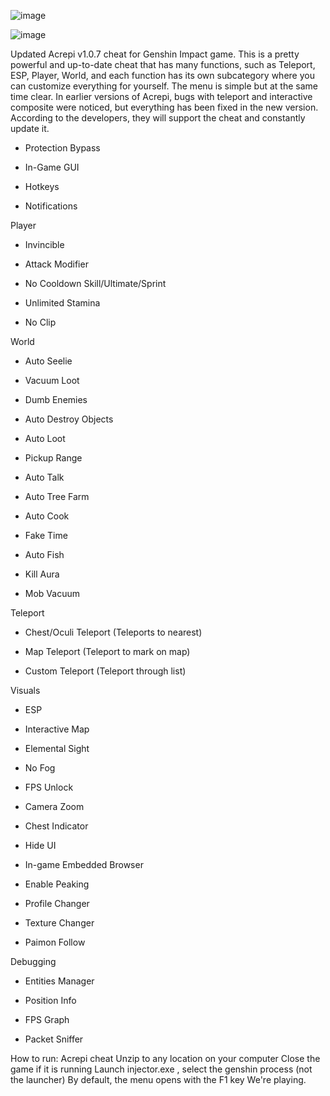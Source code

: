 ![image](https://github.com/user-attachments/assets/9785e47c-b079-4ad1-a7f6-0f0b802229ba)


![image](https://github.com/user-attachments/assets/13b3e889-0169-4be2-932e-8b9f0b67997f)


Updated Acrepi v1.0.7 cheat for Genshin Impact game. This is a pretty powerful and up-to-date cheat that has many functions, such as Teleport, ESP, Player, World, and each function has its own subcategory where you can customize everything for yourself. The menu is simple but at the same time clear. In earlier versions of Acrepi, bugs with teleport and interactive composite were noticed, but everything has been fixed in the new version. According to the developers, they will support the cheat and constantly update it.

- Protection Bypass

- In-Game GUI

-  Hotkeys


- Notifications


Player


- Invincible


- Attack Modifier


- No Cooldown Skill/Ultimate/Sprint


- Unlimited Stamina


- No Clip


World


- Auto Seelie

- Vacuum Loot


- Dumb Enemies


- Auto Destroy Objects


- Auto Loot


- Pickup Range


- Auto Talk
- Auto Tree Farm


- Auto Cook


- Fake Time


- Auto Fish


- Kill Aura


- Mob Vacuum


Teleport


- Chest/Oculi Teleport (Teleports to nearest)

- Map Teleport (Teleport to mark on map)

- Custom Teleport (Teleport through list)


Visuals

- ESP

- Interactive Map

- Elemental Sight

- No Fog

- FPS Unlock

- Camera Zoom

- Chest Indicator

- Hide UI

- In-game Embedded Browser

- Enable Peaking

- Profile Changer

- Texture Changer

- Paimon Follow

Debugging

- Entities Manager

- Position Info

- FPS Graph

- Packet Sniffer

How to run: Acrepi cheat
Unzip to any location on your computer
Close the game if it is running
Launch injector.exe , select the genshin process (not the launcher)
By default, the menu opens with the F1 key
We're playing.

